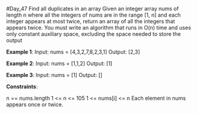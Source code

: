 #Day_47 Find all duplicates in an array
Given an integer array nums of length n where all the integers of nums are in the range [1, n] and each integer appears at most twice, return an array of all the integers that appears twice.
You must write an algorithm that runs in O(n) time and uses only constant auxiliary space, excluding the space needed to store the output
 

**Example 1**:
Input: nums = [4,3,2,7,8,2,3,1]
Output: [2,3]

**Example 2**:
Input: nums = [1,1,2]
Output: [1]

**Example 3**:
Input: nums = [1]
Output: []
 

**Constraints**:

n == nums.length
1 <= n <= 105
1 <= nums[i] <= n
Each element in nums appears once or twice.